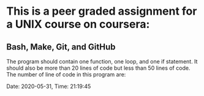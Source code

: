 # This is a peer graded assignment for a UNIX course on coursera:
## Bash, Make, Git, and GitHub
The program should contain one function, one loop, and one if statement.
It should also be more than 20 lines of code but less than 50 lines of code.
The number of line of code in this program are:

Date: 2020-05-31, Time: 21:19:45

